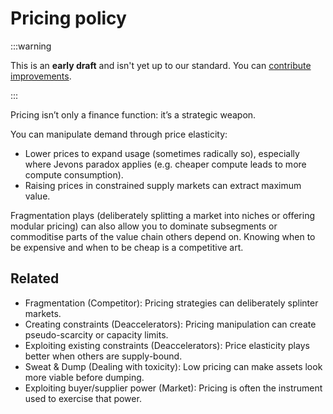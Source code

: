 # Pricing policy

:::warning

This is an **early draft** and isn't yet up to our standard.
You can [contribute improvements](https://github.com/dave1010/wardley-leadership-strategies).

:::


Pricing isn’t only a finance function: it’s a strategic weapon.

You can manipulate demand through price elasticity:

- Lower prices to expand usage (sometimes radically so), especially where Jevons paradox applies (e.g. cheaper compute leads to more compute consumption).
- Raising prices in constrained supply markets can extract maximum value.

Fragmentation plays (deliberately splitting a market into niches or offering modular pricing) can also allow you to dominate subsegments or commoditise parts of the value chain others depend on. Knowing when to be expensive and when to be cheap is a competitive art.

## Related

- Fragmentation (Competitor): Pricing strategies can deliberately splinter markets.
- Creating constraints (Deaccelerators): Pricing manipulation can create pseudo-scarcity or capacity limits.
- Exploiting existing constraints (Deaccelerators): Price elasticity plays better when others are supply-bound.
- Sweat & Dump (Dealing with toxicity): Low pricing can make assets look more viable before dumping.
- Exploiting buyer/supplier power (Market): Pricing is often the instrument used to exercise that power.